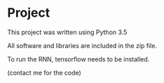 # Project

This project was written using Python 3.5

All software and libraries are included in the zip file.

To run the RNN, tensorflow needs to be installed. 

(contact me for the code)
